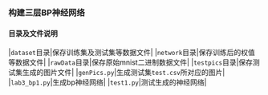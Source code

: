 ### 构建三层BP神经网络

#### 目录及文件说明

|`dataset`目录|保存训练集及测试集等数据文件|
|`network`目录|保存训练后的权值等数据文件|
|`rawData`目录|保存原始mnist二进制数据文件|
|`testpics`目录|保存测试集生成的图片文件|
|`genPics.py`|生成测试集`test.csv`所对应的图片|
|`lab3_bp1.py`|生成bp神经网络|
|`test1.py`|测试生成的神经网络|